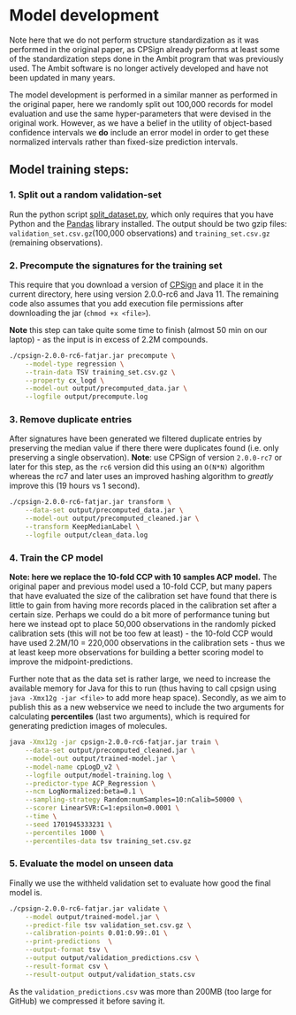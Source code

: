 # Model development

Note here that we do not perform structure standardization as it was performed in the original paper, as CPSign already performs at least some of the standardization steps done in the Ambit program that was previously used. The Ambit software is no longer actively developed and have not been updated in many years.

The model development is performed in a similar manner as performed in the original paper, here we randomly split out 100,000 records for model evaluation and use the same hyper-parameters that were devised in the original work. However, as we have a belief in the utility of object-based confidence intervals we **do** include an error model in order to get these normalized intervals rather than fixed-size prediction intervals.

## Model training steps:

### 1. Split out a random validation-set

Run the python script [split_dataset.py](split_dataset.py), which only requires that you have Python and the [Pandas](https://pandas.pydata.org/) library installed. The output should be two gzip files: `validation_set.csv.gz`(100,000 observations) and `training_set.csv.gz` (remaining observations). 

### 2. Precompute the signatures for the training set

This require that you download a version of [CPSign](https://github.com/arosbio/cpsign) and place it in the current directory, here using version 2.0.0-rc6 and Java 11. The remaining code also assumes that you add execution file permissions after downloading the jar (`chmod +x <file>`). 

**Note** this step can take quite some time to finish (almost 50 min on our laptop) - as the input is in excess of 2.2M compounds.

```bash
./cpsign-2.0.0-rc6-fatjar.jar precompute \
    --model-type regression \
    --train-data TSV training_set.csv.gz \
    --property cx_logd \
    --model-out output/precomputed_data.jar \
    --logfile output/precompute.log
```

### 3. Remove duplicate entries

After signatures have been generated we filtered duplicate entries by preserving the median value if there there were duplicates found (i.e. only preserving a single observation). **Note**: use CPSign of version `2.0.0-rc7` or later for this step, as the `rc6` version did this using an `O(N*N)` algorithm whereas the rc7 and later uses an improved hashing algorithm to *greatly* improve this (19 hours vs 1 second).

```bash
./cpsign-2.0.0-rc6-fatjar.jar transform \
    --data-set output/precomputed_data.jar \
    --model-out output/precomputed_cleaned.jar \
    --transform KeepMedianLabel \
    --logfile output/clean_data.log
```


### 4. Train the CP model

**Note: here we replace the 10-fold CCP with 10 samples ACP model.** The original paper and previous model used a 10-fold CCP, but many papers that have evaluated the size of the calibration set have found that there is little to gain from having more records placed in the calibration set after a certain size. Perhaps we could do a bit more of performance tuning but here we instead opt to place 50,000 observations in the randomly picked calibration sets (this will not be too few at least) - the 10-fold CCP would have used 2.2M/10 = 220,000 observations in the calibration sets - thus we at least keep more observations for building a better scoring model to improve the midpoint-predictions. 

Further note that as the data set is rather large, we need to increase the available memory for Java for this to run (thus having to call cpsign using `java -Xmx12g -jar <file>` to add more heap space). Secondly, as we aim to publish this as a new webservice we need to include the two arguments for calculating **percentiles** (last two arguments), which is required for generating prediction images of molecules.


```bash
java -Xmx12g -jar cpsign-2.0.0-rc6-fatjar.jar train \
    --data-set output/precomputed_cleaned.jar \
    --model-out output/trained-model.jar \
    --model-name cpLogD_v2 \
    --logfile output/model-training.log \
    --predictor-type ACP_Regression \
    --ncm LogNormalized:beta=0.1 \
    --sampling-strategy Random:numSamples=10:nCalib=50000 \
    --scorer LinearSVR:C=1:epsilon=0.0001 \
    --time \
    --seed 1701945333231 \
    --percentiles 1000 \
    --percentiles-data tsv training_set.csv.gz 
```


### 5. Evaluate the model on unseen data

Finally we use the withheld validation set to evaluate how good the final model is. 

```bash
./cpsign-2.0.0-rc6-fatjar.jar validate \
    --model output/trained-model.jar \
    --predict-file tsv validation_set.csv.gz \
    --calibration-points 0.01:0.99:.01 \
    --print-predictions  \
    --output-format tsv \
    --output output/validation_predictions.csv \
    --result-format csv \
    --result-output output/validation_stats.csv
```

As the `validation_predictions.csv` was more than 200MB (too large for GitHub) we compressed it before saving it. 




